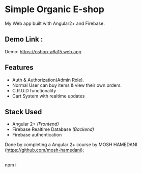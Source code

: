 # Simple Organic E-shop
My Web app built with Angular2+ and Firebase.
## Demo Link :
 Demo: https://oshop-a6a15.web.app
## Features
- Auth & Authorization(Admin Role).
- Normal User can buy items & view their own orders.
- C.R.U.D functionality
- Cart System with realtime updates 

## Stack Used
- Angular 2+ *(Frontend)*
- Firebase Realtime Database *(Backend)*
- Firebase authentication

Done by completing a Angular 2+ course by MOSH HAMEDANI (https://github.com/mosh-hamedani);
##
npm i 

